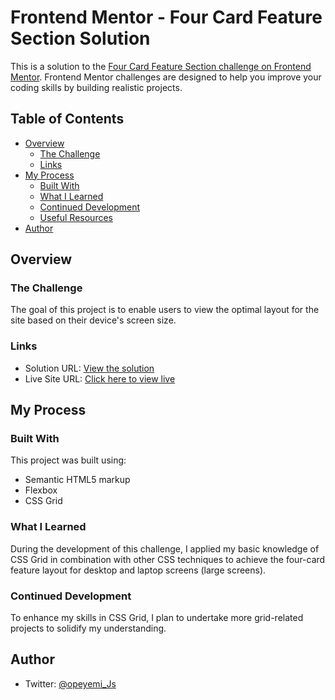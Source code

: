 # Frontend Mentor - Four Card Feature Section Solution

This is a solution to the [Four Card Feature Section challenge on Frontend Mentor](https://www.frontendmentor.io/challenges/four-card-feature-section-weK1eFYK). Frontend Mentor challenges are designed to help you improve your coding skills by building realistic projects.

## Table of Contents

- [Overview](#overview)
  - [The Challenge](#the-challenge)
  - [Links](#links)
- [My Process](#my-process)
  - [Built With](#built-with)
  - [What I Learned](#what-i-learned)
  - [Continued Development](#continued-development)
  - [Useful Resources](#useful-resources)
- [Author](#author)

## Overview

### The Challenge

The goal of this project is to enable users to view the optimal layout for the site based on their device's screen size.

### Links

- Solution URL: [View the solution](https://your-solution-url.com)
- Live Site URL: [Click here to view live](https://your-live-site-url.com)

## My Process

### Built With

This project was built using:

- Semantic HTML5 markup
- Flexbox
- CSS Grid

### What I Learned

During the development of this challenge, I applied my basic knowledge of CSS Grid in combination with other CSS techniques to achieve the four-card feature layout for desktop and laptop screens (large screens).

### Continued Development

To enhance my skills in CSS Grid, I plan to undertake more grid-related projects to solidify my understanding.

## Author

- Twitter: [@opeyemi_Js](https://www.x.com/opeyemi_Js)
